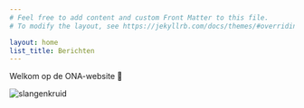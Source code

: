 ```yaml
---
# Feel free to add content and custom Front Matter to this file.
# To modify the layout, see https://jekyllrb.com/docs/themes/#overriding-theme-defaults

layout: home
list_title: Berichten
---
```


Welkom op de ONA-website :seedling:

![slangenkruid]({{site.baseurl}}/assets/img/slangenkruid.jpg)
